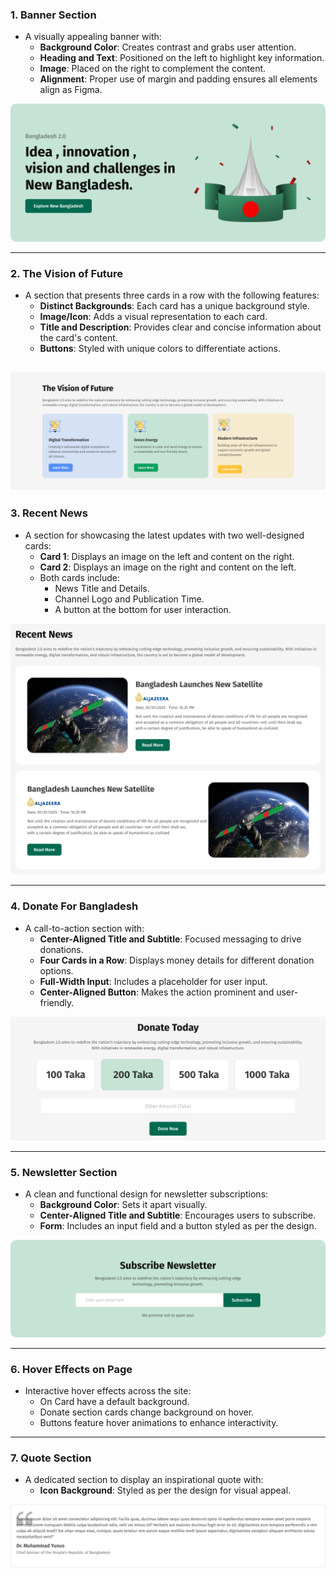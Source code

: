 ### 1. Banner Section

- A visually appealing banner with:
  - **Background Color**: Creates contrast and grabs user attention.
  - **Heading and Text**: Positioned on the left to highlight key information.
  - **Image**: Placed on the right to complement the content.
  - **Alignment**: Proper use of margin and padding ensures all elements align as Figma.

<img src="./UI/banner.png"/>

---

### 2. The Vision of Future

- A section that presents three cards in a row with the following features:
  - **Distinct Backgrounds**: Each card has a unique background style.
  - **Image/Icon**: Adds a visual representation to each card.
  - **Title and Description**: Provides clear and concise information about the card's content.
  - **Buttons**: Styled with unique colors to differentiate actions.

## <img src="./UI/vision.png">

### 3. Recent News

- A section for showcasing the latest updates with two well-designed cards:
  - **Card 1**: Displays an image on the left and content on the right.
  - **Card 2**: Displays an image on the right and content on the left.
  - Both cards include:
    - News Title and Details.
    - Channel Logo and Publication Time.
    - A button at the bottom for user interaction.

<img src="./UI/news.png"/>

---

### 4. Donate For Bangladesh

- A call-to-action section with:
  - **Center-Aligned Title and Subtitle**: Focused messaging to drive donations.
  - **Four Cards in a Row**: Displays money details for different donation options.
  - **Full-Width Input**: Includes a placeholder for user input.
  - **Center-Aligned Button**: Makes the action prominent and user-friendly.

 <img src="./UI/donate.png"/>

---

### 5. Newsletter Section

- A clean and functional design for newsletter subscriptions:
  - **Background Color**: Sets it apart visually.
  - **Center-Aligned Title and Subtitle**: Encourages users to subscribe.
  - **Form**: Includes an input field and a button styled as per the design.

 <img src="./UI/newsletter.png"/>

---

### 6. Hover Effects on Page

- Interactive hover effects across the site:
  - On Card have a default background.
  - Donate section cards change background on hover.
  - Buttons feature hover animations to enhance interactivity.

---

### 7. Quote Section

- A dedicated section to display an inspirational quote with:
  - **Icon Background**: Styled as per the design for visual appeal.

 <img src="./UI/quotes.png"/>

